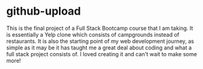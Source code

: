 # github-upload

  This is the final project of a Full Stack Bootcamp course that I am taking. It is essentially a Yelp clone which consists of campgrounds instead of restaurants.
It is also the starting point of my web development journey, as simple as it may be it has taught me a great deal about coding and what a full stack project consists of.
I loved creating it and can't wait to make some more! 
